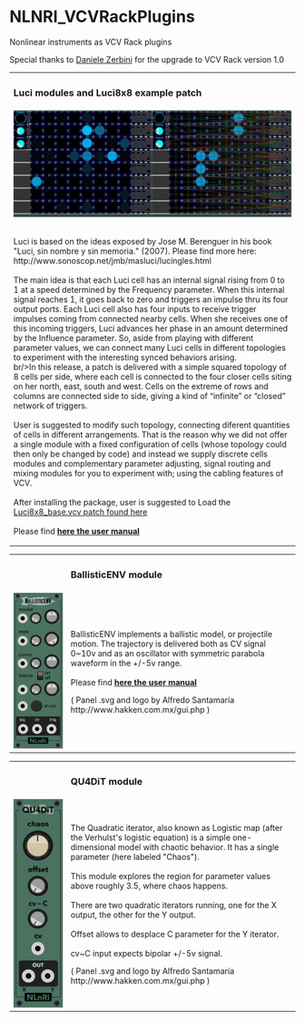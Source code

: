 <h1>NLNRI_VCVRackPlugins</h1>
<p>Nonlinear instruments as VCV Rack plugins<br/></p>
<p>Special thanks to <a href="https://github.com/dizzisound">Daniele Zerbini</a> for the upgrade to VCV Rack version 1.0</p>

<table width="100%"><tr><td><h3>Luci modules and Luci8x8 example patch</h3></td></tr>
  <tr><td>
<img src="https://github.com/NonLinearInstruments/NLNRI_VCVRackPlugins/blob/master/res/Luci8x8_shot.jpg"/><br/><br/>
    <p>Luci is based on the ideas exposed by Jose M. Berenguer in his book "Luci, sin nombre y sin memoria." (2007). Please find more here: http://www.sonoscop.net/jmb/masluci/lucingles.html<br/><br/>The main idea is that each Luci cell has an internal signal rising from 0 to 1 at a speed determined by the Frequency parameter. When this internal signal reaches 1, it goes back to zero and triggers an impulse thru its four output ports. Each Luci cell also has four inputs to receive trigger impulses coming from connected nearby cells. When she receives one of this incoming triggers, Luci advances her phase in an amount determined by the Influence parameter.  So, aside from playing with different parameter values, we can connect many Luci cells in different topologies to experiment with the interesting synced behaviors arising.<br/>br/>In this release, a patch is delivered with a simple squared topology of 8 cells per side, where each cell is connected to the four closer cells siting on her north, east, south and west. Cells on the extreme of rows and columns are connected side to side, giving a kind of “infinite” or “closed” network of triggers.<br/><br/>User is suggested to modify such topology, connecting diferent quantities of cells in different arrangements. That is the reason why we did not offer a single module with a fixed configuration of cells (whose topology could then only be changed by code) and instead we supply discrete cells modules and complementary parameter adjusting, signal routing and mixing modules for you to experiment with; using the cabling features of VCV.<br/><br/>After installing the package, user is suggested to Load the <a href="https://github.com/NonLinearInstruments/NLNRI_VCVRackPlugins/blob/master/res/Luci8x8_base.vcv" target="_blank">Luci8x8_base.vcv patch found here</a><br/><br/>Please find <a href="https://github.com/NonLinearInstruments/NLNRI_VCVRackPlugins/blob/master/res/Luci8x8_notes.pdf" target="_blank"><b>here the user manual</b></a>
</p></td></tr>
</table>
 

<table width="100%"><tr><td width="20%"></td><td width="80%"><h3>BallisticENV module</h3></td></tr>
  <tr><td>
<img src="https://github.com/NonLinearInstruments/NLNRI_VCVRackPlugins/blob/master/res/BallisticENV_shot_1.jpg"/></td><td><p>BallisticENV implements a ballistic model, or projectile motion. The trajectory is delivered both as CV signal 0~10v and as an oscillator with symmetric parabola waveform in the +/-5v range.<br/><br/>Please find <a href="https://github.com/NonLinearInstruments/NLNRI_VCVRackPlugins/blob/master/res/BallisticENV_notes.pdf" target="_blank"><b>here the user manual</b></a>
 </p>
    <!--
    <p>please find <a href="https://github.com/NonLinearInstruments/NLNRI_VCVRackPlugins/blob/master/res/BallisticENV_examples.vcv" target="_blank">here a simple .vcv patch</a> with a couple suggested uses for BallisticENV.</p>
-->
<p>( Panel .svg and logo by Alfredo Santamaría http://www.hakken.com.mx/gui.php )</p></td></tr>
  </table>
 
 <table width="100%"><tr><td width="20%"></td><td width="80%"><h3>QU4DiT module</h3></td></tr>
  <tr><td>
<img src="https://github.com/NonLinearInstruments/NLNRI_VCVRackPlugins/blob/master/res/QU4DiT_shot.jpg"/></td><td>
<p>The Quadratic iterator, also known as Logistic map (after the Verhulst's logistic equation) is a simple one-dimensional model with chaotic behavior. It has a single parameter (here labeled "Chaos").<br/><br/>
This module explores the region for parameter values above roughly 3.5, where chaos happens.<br/><br/>
There are two quadratic iterators running, one for the X output, the other for the Y output.<br/><br/>
Offset allows to desplace C parameter for the Y iterator.<br/><br/>
  cv~C input expects bipolar +/-5v signal.</p><p>( Panel .svg and logo by Alfredo Santamaría http://www.hakken.com.mx/gui.php )</p></td></tr>
  </table>
  

